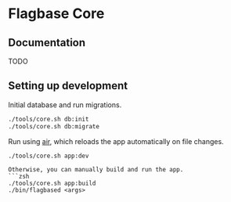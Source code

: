 # Flagbase Core

## Documentation
TODO

## Setting up development
Initial database and run migrations.
```zsh
./tools/core.sh db:init
./tools/core.sh db:migrate
```

Run using [air](https://github.com/cosmtrek/air), which reloads the app automatically on file changes.

```zsh
./tools/core.sh app:dev
```

```
Otherwise, you can manually build and run the app.
```zsh
./tools/core.sh app:build
./bin/flagbased <args>
```





